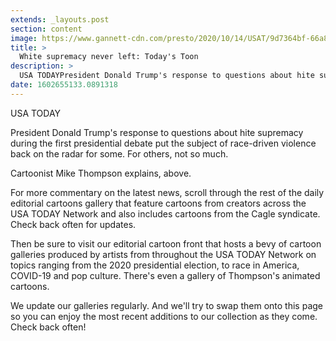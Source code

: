 ```yaml
--- 
extends: _layouts.post 
section: content 
image: https://www.gannett-cdn.com/presto/2020/10/14/USAT/9d7364bf-66a8-4dd3-86c0-72c3ac70d507-101420ThompsonSupremacistsWeb.jpg?crop=1249,703,x0,y47&width=1249&height=703&format=pjpg&auto=webp 
title: > 
  White supremacy never left: Today's Toon 
description: > 
  USA TODAYPresident Donald Trump's response to questions about hite supremacy during the first presidential debate put the subject of race-driven violence back on the radar for some.For more commentary on the latest news, scroll through the rest of the daily editorial cartoons gallery that feature cartoons from creators across the USA TODAY Network and also includes cartoons from the Cagle syndicate.Then be sure to visit our editorial cartoon front that hosts a bevy of cartoon galleries produced by artists from throughout the USA TODAY Network on topics ranging from the 2020 presidential election, to race in America, COVID-19 and pop culture.There's even a gallery of Thompson's animated cartoons.And we'll try to swap them onto this page so you can enjoy the most recent additions to our collection as they come. 
date: 1602655133.0891318 
--- 
```

USA TODAY

President Donald Trump's response to questions about hite supremacy during the first presidential debate put the subject of race-driven violence back on the radar for some. For others, not so much.

Cartoonist Mike Thompson explains, above.

For more commentary on the latest news, scroll through the rest of the daily editorial cartoons gallery that feature cartoons from creators across the USA TODAY Network and also includes cartoons from the Cagle syndicate. Check back often for updates.

Then be sure to visit our editorial cartoon front that hosts a bevy of cartoon galleries produced by artists from throughout the USA TODAY Network on topics ranging from the 2020 presidential election, to race in America, COVID-19 and pop culture. There's even a gallery of Thompson's animated cartoons.

We update our galleries regularly. And we'll try to swap them onto this page so you can enjoy the most recent additions to our collection as they come. Check back often!